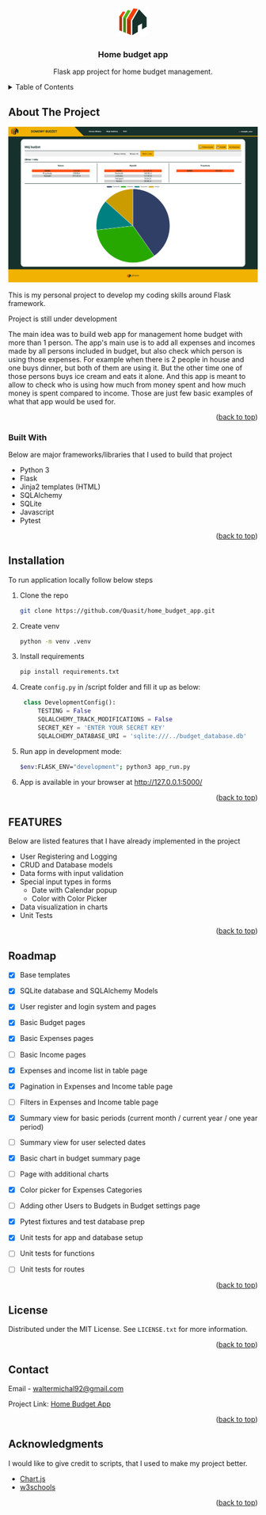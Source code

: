 <a name="readme-top"></a>
<!-- PROJECT LOGO -->
<br />
<div align="center">
  <a href="https://github.com/Quasit/home_budget_app">
    <img src="static/images/logo_60x60.png" alt="Logo" width="60" height="60">
  </a>

  <h3 align="center">Home budget app</h3>

  <p align="center">
    Flask app project for home budget management.
  </p>
</div>

<!-- TABLE OF CONTENTS -->
<details>
  <summary>Table of Contents</summary>
  <ol>
    <li>
      <a href="#about-the-project">About The Project</a>
      <ul>
        <li><a href="#built-with">Built With</a></li>
      </ul>
    </li>
    <li>
      <a href="#installation">Installation</a>
    </li>
    <li><a href="#features">Features</a></li>
    <li><a href="#roadmap">Roadmap</a></li>
    <li><a href="#license">License</a></li>
    <li><a href="#contact">Contact</a></li>
    <li><a href="#acknowledgments">Acknowledgments</a></li>
  </ol>
</details>

<!-- ABOUT THE PROJECT -->
## About The Project

![Early preview picture](static/images/early_preview.jpeg)

This is my personal project to develop my coding skills around Flask framework.

Project is still under development

The main idea was to build web app for management home budget with more than 1 person.
The app's main use is to add all expenses and incomes made by all persons included in budget, but also check which person is using those expenses.
For example when there is 2 people in house and one buys dinner, but both of them are using it. But the other time one of those persons buys ice cream and eats it alone.
And this app is meant to allow to check who is using how much from money spent and how much money is spent compared to income.
Those are just few basic examples of what that app would be used for.

<p align="right">(<a href="#readme-top">back to top</a>)</p>



### Built With

Below are major frameworks/libraries that I used to build that project 

* Python 3
* Flask
* Jinja2 templates (HTML)
* SQLAlchemy
* SQLite
* Javascript
* Pytest


<p align="right">(<a href="#readme-top">back to top</a>)</p>



<!-- Installation -->
## Installation

To run application locally follow below steps

1. Clone the repo
   ```sh
   git clone https://github.com/Quasit/home_budget_app.git
   ```
2. Create venv
    ```sh
    python -m venv .venv
    ```
3. Install requirements
   ```sh
   pip install requirements.txt
   ```
4. Create `config.py` in /script folder and fill it up as below:
   ```python
    class DevelopmentConfig():
        TESTING = False
        SQLALCHEMY_TRACK_MODIFICATIONS = False
        SECRET_KEY = 'ENTER YOUR SECRET KEY'
        SQLALCHEMY_DATABASE_URI = 'sqlite:///../budget_database.db'
   ```
5. Run app in development mode:
   ```sh
   $env:FLASK_ENV="development"; python3 app_run.py
   ```
6. App is available in your browser at <a href="http://127.0.0.1:5000/">http://127.0.0.1:5000/</a>


<p align="right">(<a href="#readme-top">back to top</a>)</p>



<!-- IMPLEMENTED FEATURES -->
## FEATURES

Below are listed features that I have already implemented in the project

* User Registering and Logging
* CRUD and Database models
* Data forms with input validation
* Special input types in forms
  * Date with Calendar popup
  * Color with Color Picker
* Data visualization in charts
* Unit Tests


<p align="right">(<a href="#readme-top">back to top</a>)</p>



<!-- ROADMAP -->
## Roadmap

- [x] Base templates
- [x] SQLite database and SQLAlchemy Models
- [x] User register and login system and pages
- [x] Basic Budget pages
- [x] Basic Expenses pages
- [ ] Basic Income pages
- [x] Expenses and income list in table page
- [x] Pagination in Expenses and Income table page
- [ ] Filters in Expenses and Income table page
- [x] Summary view for basic periods (current month / current year / one year period)
- [ ] Summary view for user selected dates
- [x] Basic chart in budget summary page
- [ ] Page with additional charts
- [x] Color picker for Expenses Categories
- [ ] Adding other Users to Budgets in Budget settings page
- [x] Pytest fixtures and test database prep
- [x] Unit tests for app and database setup
- [ ] Unit tests for functions
- [ ] Unit tests for routes


<p align="right">(<a href="#readme-top">back to top</a>)</p>



<!-- LICENSE -->
## License

Distributed under the MIT License. See `LICENSE.txt` for more information.


<p align="right">(<a href="#readme-top">back to top</a>)</p>



<!-- CONTACT -->
## Contact

Email - waltermichal92@gmail.com

Project Link: [Home Budget App](https://github.com/Quasit/home_budget_app)


<p align="right">(<a href="#readme-top">back to top</a>)</p>



<!-- ACKNOWLEDGMENTS -->
## Acknowledgments

I would like to give credit to scripts, that I used to make my project better.

* [Chart.js](https://www.chartjs.org/)
* [w3schools](https://www.w3schools.com/)


<p align="right">(<a href="#readme-top">back to top</a>)</p>